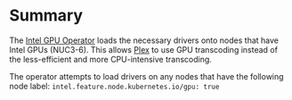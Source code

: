 # Summary
The [Intel GPU Operator](https://intel.github.io/intel-device-plugins-for-kubernetes/cmd/gpu_plugin/README.html) loads the necessary drivers onto nodes that have Intel GPUs (NUC3-6). This allows [Plex](/media-tools/plex) to use GPU transcoding instead of the less-efficient and more CPU-intensive transcoding.

The operator attempts to load drivers on any nodes that have the following node label: `intel.feature.node.kubernetes.io/gpu: true `